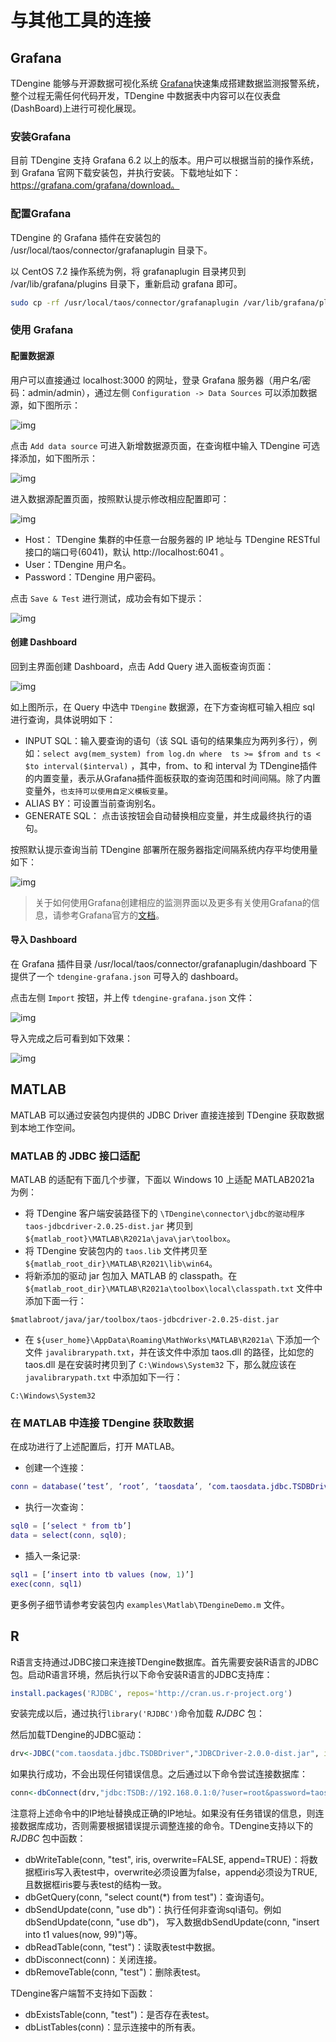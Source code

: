 # 与其他工具的连接


## <a class="anchor" id="grafana"></a>Grafana

TDengine 能够与开源数据可视化系统 [Grafana](https://www.grafana.com/)快速集成搭建数据监测报警系统，整个过程无需任何代码开发，TDengine 中数据表中内容可以在仪表盘(DashBoard)上进行可视化展现。

### 安装Grafana

目前 TDengine 支持 Grafana 6.2 以上的版本。用户可以根据当前的操作系统，到 Grafana 官网下载安装包，并执行安装。下载地址如下：https://grafana.com/grafana/download。

### 配置Grafana

TDengine 的 Grafana 插件在安装包的 /usr/local/taos/connector/grafanaplugin 目录下。

以 CentOS 7.2 操作系统为例，将 grafanaplugin 目录拷贝到 /var/lib/grafana/plugins 目录下，重新启动 grafana 即可。

```bash
sudo cp -rf /usr/local/taos/connector/grafanaplugin /var/lib/grafana/plugins/tdengine
```

### 使用 Grafana

#### 配置数据源

用户可以直接通过 localhost:3000 的网址，登录 Grafana 服务器（用户名/密码：admin/admin），通过左侧 `Configuration -> Data Sources` 可以添加数据源，如下图所示：

![img](page://images/connections/add_datasource1.jpg)

点击 `Add data source` 可进入新增数据源页面，在查询框中输入 TDengine 可选择添加，如下图所示：

![img](page://images/connections/add_datasource2.jpg)

进入数据源配置页面，按照默认提示修改相应配置即可：

![img](page://images/connections/add_datasource3.jpg)

* Host： TDengine 集群的中任意一台服务器的 IP 地址与 TDengine RESTful 接口的端口号(6041)，默认 http://localhost:6041 。
* User：TDengine 用户名。
* Password：TDengine 用户密码。

点击 `Save & Test` 进行测试，成功会有如下提示：

![img](page://images/connections/add_datasource4.jpg)

#### 创建 Dashboard

回到主界面创建 Dashboard，点击 Add Query 进入面板查询页面：

![img](page://images/connections/create_dashboard1.jpg)

如上图所示，在 Query 中选中 `TDengine` 数据源，在下方查询框可输入相应 sql 进行查询，具体说明如下：

* INPUT SQL：输入要查询的语句（该 SQL 语句的结果集应为两列多行），例如：`select avg(mem_system) from log.dn where  ts >= $from and ts < $to interval($interval)` ，其中，from、to 和 interval 为 TDengine插件的内置变量，表示从Grafana插件面板获取的查询范围和时间间隔。除了内置变量外，`也支持可以使用自定义模板变量`。
* ALIAS BY：可设置当前查询别名。 
* GENERATE SQL： 点击该按钮会自动替换相应变量，并生成最终执行的语句。
  

按照默认提示查询当前 TDengine 部署所在服务器指定间隔系统内存平均使用量如下：

![img](page://images/connections/create_dashboard2.jpg)

> 关于如何使用Grafana创建相应的监测界面以及更多有关使用Grafana的信息，请参考Grafana官方的[文档](https://grafana.com/docs/)。

#### 导入 Dashboard

在 Grafana 插件目录 /usr/local/taos/connector/grafanaplugin/dashboard 下提供了一个 `tdengine-grafana.json` 可导入的 dashboard。

点击左侧 `Import` 按钮，并上传 `tdengine-grafana.json` 文件：

![img](page://images/connections/import_dashboard1.jpg)

导入完成之后可看到如下效果：

![img](page://images/connections/import_dashboard2.jpg)


## <a class="anchor" id="matlab"></a>MATLAB

MATLAB 可以通过安装包内提供的 JDBC Driver 直接连接到 TDengine 获取数据到本地工作空间。

### MATLAB 的 JDBC 接口适配

MATLAB 的适配有下面几个步骤，下面以 Windows 10 上适配 MATLAB2021a 为例：

- 将 TDengine 客户端安装路径下的 `\TDengine\connector\jdbc的驱动程序taos-jdbcdriver-2.0.25-dist.jar` 拷贝到 `${matlab_root}\MATLAB\R2021a\java\jar\toolbox`。
- 将 TDengine 安装包内的 `taos.lib` 文件拷贝至 `${matlab_root_dir}\MATLAB\R2021\lib\win64`。
- 将新添加的驱动 jar 包加入 MATLAB 的 classpath。在 `${matlab_root_dir}\MATLAB\R2021a\toolbox\local\classpath.txt` 文件中添加下面一行：
```
$matlabroot/java/jar/toolbox/taos-jdbcdriver-2.0.25-dist.jar
```
- 在 `${user_home}\AppData\Roaming\MathWorks\MATLAB\R2021a\` 下添加一个文件 `javalibrarypath.txt`，并在该文件中添加 taos.dll 的路径，比如您的 taos.dll 是在安装时拷贝到了 `C:\Windows\System32` 下，那么就应该在 `javalibrarypath.txt` 中添加如下一行：
```
C:\Windows\System32
```

### 在 MATLAB 中连接 TDengine 获取数据

在成功进行了上述配置后，打开 MATLAB。

- 创建一个连接：
```matlab
conn = database(‘test’, ‘root’, ‘taosdata’, ‘com.taosdata.jdbc.TSDBDriver’, ‘jdbc:TSDB://192.168.1.94:6030/’)
```
- 执行一次查询：
```matlab
sql0 = [‘select * from tb’]
data = select(conn, sql0);
```
- 插入一条记录:
```matlab
sql1 = [‘insert into tb values (now, 1)’]
exec(conn, sql1)
```

更多例子细节请参考安装包内 `examples\Matlab\TDengineDemo.m` 文件。

## <a class="anchor" id="r"></a>R 

R语言支持通过JDBC接口来连接TDengine数据库。首先需要安装R语言的JDBC包。启动R语言环境，然后执行以下命令安装R语言的JDBC支持库：

```R
install.packages('RJDBC', repos='http://cran.us.r-project.org')
```

安装完成以后，通过执行`library('RJDBC')`命令加载 _RJDBC_ 包：

然后加载TDengine的JDBC驱动：

```R
drv<-JDBC("com.taosdata.jdbc.TSDBDriver","JDBCDriver-2.0.0-dist.jar", identifier.quote="\"")
```
如果执行成功，不会出现任何错误信息。之后通过以下命令尝试连接数据库：

```R
conn<-dbConnect(drv,"jdbc:TSDB://192.168.0.1:0/?user=root&password=taosdata","root","taosdata")
```

注意将上述命令中的IP地址替换成正确的IP地址。如果没有任务错误的信息，则连接数据库成功，否则需要根据错误提示调整连接的命令。TDengine支持以下的 _RJDBC_ 包中函数：


-	dbWriteTable(conn, "test", iris, overwrite=FALSE, append=TRUE)：将数据框iris写入表test中，overwrite必须设置为false，append必须设为TRUE,且数据框iris要与表test的结构一致。
-	dbGetQuery(conn, "select count(*) from test")：查询语句。
-	dbSendUpdate(conn, "use db")：执行任何非查询sql语句。例如dbSendUpdate(conn, "use db")， 写入数据dbSendUpdate(conn, "insert into t1 values(now, 99)")等。
-	dbReadTable(conn, "test")：读取表test中数据。
-	dbDisconnect(conn)：关闭连接。
-	dbRemoveTable(conn, "test")：删除表test。

TDengine客户端暂不支持如下函数：
- dbExistsTable(conn, "test")：是否存在表test。
- dbListTables(conn)：显示连接中的所有表。

